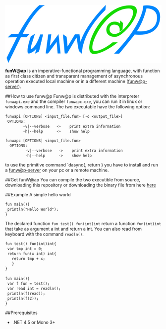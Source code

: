 ![alt text](funwap_Logo/fun_logo-min.jpg)

**funW@ap** is an imperative-functional programming language, with function as first class citizen and transparent management of asynchronous operation executed local machine or in a different machine ([funw@p-server](https://github.com/MCSN-project2014/funwap-server)).

##How to use funw@p
Funw@p is distributed with the interpreter `funwapi.exe` and the compiler `funwapc.exe`, you can run it in linux or windows command line.
The two executable have the following option:
 ```
 funwapi [OPTIONS] <input_file.fun> [-o <output_file>]
  OPTIONS:
         -v|--verbose   ->    print extra information
         -h|--help      ->    show help
```
```
funwapc [OPTIONS] <input_file.fun>
  OPTIONS:
         -v|--verbose   ->    print extra information
         -h|--help      ->    show help
```
to use the primitive command `dasync{<url>, return <funCall>} you have to install and run a [funw@p-server](https://github.com/MCSN-project2014/funwap-server) on your pc or a remote machine.

##Get funW@ap
You can compile the two executible from source, downloading this repository or downloading the binary file from here [here](https://github.com/MCSN-project2014/APproject/releases)

##Example
A simple hello world
```
fun main(){
 println("Hello World");
}
```

The declared function `fun test() fun(int)int` return a function `fun(int)int` that take as argument a int and return a int. You can also read from keyboard with the command `readln()`.
```
fun test() fun(int)int{
 var tmp int = 0;
 return fun(x int) int{
   return tmp + x; 
   }
}

fun main(){
 var f fun = test();
 var read int = readln();
 println(f(read));
 println(f(2));
}
```

##Prerequisites
- .NET 4.5 or Mono 3+
